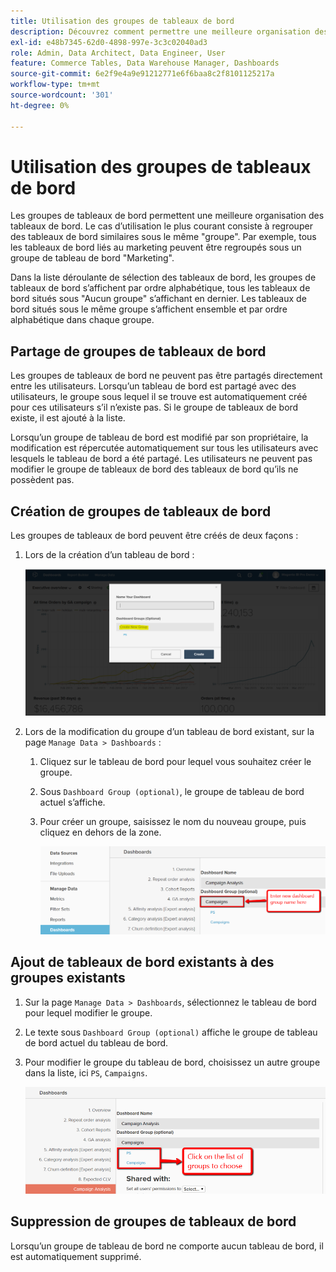 ```yaml
---
title: Utilisation des groupes de tableaux de bord
description: Découvrez comment permettre une meilleure organisation des tableaux de bord.
exl-id: e48b7345-62d0-4898-997e-3c3c02040ad3
role: Admin, Data Architect, Data Engineer, User
feature: Commerce Tables, Data Warehouse Manager, Dashboards
source-git-commit: 6e2f9e4a9e91212771e6f6baa8c2f8101125217a
workflow-type: tm+mt
source-wordcount: '301'
ht-degree: 0%

---
```


# Utilisation des groupes de tableaux de bord

Les groupes de tableaux de bord permettent une meilleure organisation des tableaux de bord. Le cas d’utilisation le plus courant consiste à regrouper des tableaux de bord similaires sous le même &quot;groupe&quot;. Par exemple, tous les tableaux de bord liés au marketing peuvent être regroupés sous un groupe de tableau de bord &quot;Marketing&quot;.

Dans la liste déroulante de sélection des tableaux de bord, les groupes de tableaux de bord s’affichent par ordre alphabétique, tous les tableaux de bord situés sous &quot;Aucun groupe&quot; s’affichant en dernier. Les tableaux de bord situés sous le même groupe s’affichent ensemble et par ordre alphabétique dans chaque groupe.

## Partage de groupes de tableaux de bord

Les groupes de tableaux de bord ne peuvent pas être partagés directement entre les utilisateurs. Lorsqu’un tableau de bord est partagé avec des utilisateurs, le groupe sous lequel il se trouve est automatiquement créé pour ces utilisateurs s’il n’existe pas. Si le groupe de tableaux de bord existe, il est ajouté à la liste.

Lorsqu’un groupe de tableau de bord est modifié par son propriétaire, la modification est répercutée automatiquement sur tous les utilisateurs avec lesquels le tableau de bord a été partagé. Les utilisateurs ne peuvent pas modifier le groupe de tableaux de bord des tableaux de bord qu’ils ne possèdent pas.

## Création de groupes de tableaux de bord

Les groupes de tableaux de bord peuvent être créés de deux façons :

1. Lors de la création d’un tableau de bord :

   ![créer un groupe de tableau de bord](../../assets/create-dashboard-groups-new-dashboard.png)

1. Lors de la modification du groupe d’un tableau de bord existant, sur la page `Manage Data > Dashboards` :

   1. Cliquez sur le tableau de bord pour lequel vous souhaitez créer le groupe.

   1. Sous `Dashboard Group (optional)`, le groupe de tableau de bord actuel s’affiche.

   1. Pour créer un groupe, saisissez le nom du nouveau groupe, puis cliquez en dehors de la zone.

      ![créer un groupe de tableau de bord](../../assets/create-dashboard-groups-existing-dashboard.png)

## Ajout de tableaux de bord existants à des groupes existants

1. Sur la page `Manage Data > Dashboards`, sélectionnez le tableau de bord pour lequel modifier le groupe.

1. Le texte sous `Dashboard Group (optional)` affiche le groupe de tableau de bord actuel du tableau de bord.

1. Pour modifier le groupe du tableau de bord, choisissez un autre groupe dans la liste, ici `PS`, `Campaigns`.

   ![ Modifier le tableau de bord du groupe ](../../assets/add-existing-dashboard-existing-group.png)

## Suppression de groupes de tableaux de bord

Lorsqu’un groupe de tableau de bord ne comporte aucun tableau de bord, il est automatiquement supprimé.
